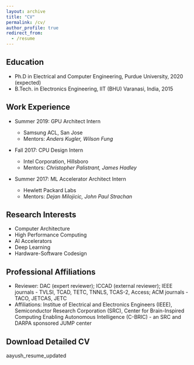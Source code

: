 ```yaml
---
layout: archive
title: "CV"
permalink: /cv/
author_profile: true
redirect_from:
  - /resume
---
```


## Education

* Ph.D in Electrical and Computer Engineering, Purdue University, 2020 (expected)
* B.Tech. in Electronics Engineering, IIT (BHU) Varanasi, India, 2015

## Work Experience

* Summer 2019: GPU Architect Intern
  * Samsung ACL, San Jose
  * Mentors: _Anders Kugler, Wilson Fung_

* Fall 2017: CPU Design Intern
  * Intel Corporation, Hillsboro
  * Mentors: _Christopher Palistrant, James Hadley_

* Summer 2017: ML Accelerator Architect Intern
  * Hewlett Packard Labs
  * Mentors: _Dejan Milojicic, John Paul Strachan_

## Research Interests

* Computer Architecture
* High Performance Computing
* AI Accelerators
* Deep Learning
* Hardware-Software Codesign

## Professional Affiliations

* Reviewer: DAC (expert reviewer); ICCAD (external reviewer); IEEE journals - TVLSI, TCAD, TETC,
TNNLS, TCAS-2, Access; ACM journals - TACO, JETCAS, JETC
* Affiliations: Institue of Electrical and Electronics Engineers (IEEE), Semiconductor Research Corporation (SRC), Center for Brain-Inspired Computing Enabling Autonomous Intelligence (C-BRIC) - an SRC and DARPA sponsored JUMP center

## Download Detailed CV

<a style="text-decoration:none" href="http://aayush-ankit.github.io/files/aayush_resume_updated.pdf">aayush_resume_updated</a>